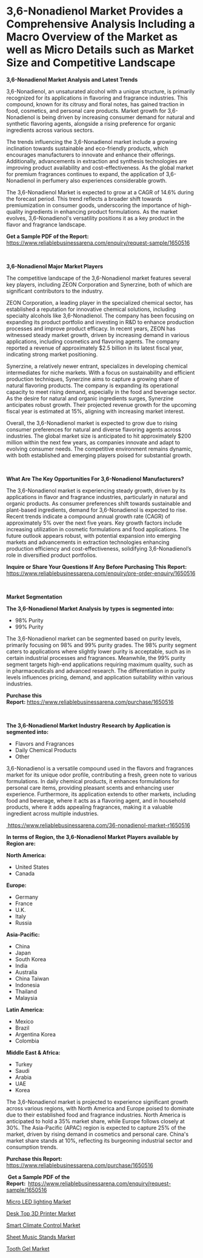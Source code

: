 <p><h1>3,6-Nonadienol Market Provides a Comprehensive Analysis Including a Macro Overview of the Market as well as Micro Details such as Market Size and Competitive Landscape</h1></p><p><strong>3,6-Nonadienol Market Analysis and Latest Trends</strong></p>
<p><p>3,6-Nonadienol, an unsaturated alcohol with a unique structure, is primarily recognized for its applications in flavoring and fragrance industries. This compound, known for its citrusy and floral notes, has gained traction in food, cosmetics, and personal care products. Market growth for 3,6-Nonadienol is being driven by increasing consumer demand for natural and synthetic flavoring agents, alongside a rising preference for organic ingredients across various sectors.</p><p>The trends influencing the 3,6-Nonadienol market include a growing inclination towards sustainable and eco-friendly products, which encourages manufacturers to innovate and enhance their offerings. Additionally, advancements in extraction and synthesis technologies are improving product availability and cost-effectiveness. As the global market for premium fragrances continues to expand, the application of 3,6-Nonadienol in perfumery also experiences considerable growth.</p><p>The 3,6-Nonadienol Market is expected to grow at a CAGR of 14.6% during the forecast period. This trend reflects a broader shift towards premiumization in consumer goods, underscoring the importance of high-quality ingredients in enhancing product formulations. As the market evolves, 3,6-Nonadienol's versatility positions it as a key product in the flavor and fragrance landscape.</p></p>
<p><strong>Get a Sample PDF of the Report:&nbsp;</strong> <a href="https://www.reliablebusinessarena.com/enquiry/request-sample/1650516?utm_campaign=1292&utm_medium=2&utm_source=Github&utm_content=ia&utm_term=26092024&utm_id=36-nonadienol">https://www.reliablebusinessarena.com/enquiry/request-sample/1650516</a></p>
<p>&nbsp;</p>
<p><strong>3,6-Nonadienol Major Market Players</strong></p>
<p><p>The competitive landscape of the 3,6-Nonadienol market features several key players, including ZEON Corporation and Synerzine, both of which are significant contributors to the industry. </p><p>ZEON Corporation, a leading player in the specialized chemical sector, has established a reputation for innovative chemical solutions, including specialty alcohols like 3,6-Nonadienol. The company has been focusing on expanding its product portfolio and investing in R&D to enhance production processes and improve product efficacy. In recent years, ZEON has witnessed steady market growth, driven by increasing demand in various applications, including cosmetics and flavoring agents. The company reported a revenue of approximately $2.5 billion in its latest fiscal year, indicating strong market positioning.</p><p>Synerzine, a relatively newer entrant, specializes in developing chemical intermediates for niche markets. With a focus on sustainability and efficient production techniques, Synerzine aims to capture a growing share of natural flavoring products. The company is expanding its operational capacity to meet rising demand, especially in the food and beverage sector. As the desire for natural and organic ingredients surges, Synerzine anticipates robust growth. Their projected revenue growth for the upcoming fiscal year is estimated at 15%, aligning with increasing market interest.</p><p>Overall, the 3,6-Nonadienol market is expected to grow due to rising consumer preferences for natural and diverse flavoring agents across industries. The global market size is anticipated to hit approximately $200 million within the next few years, as companies innovate and adapt to evolving consumer needs. The competitive environment remains dynamic, with both established and emerging players poised for substantial growth.</p></p>
<p>&nbsp;</p>
<p><strong>What Are The Key Opportunities For 3,6-Nonadienol Manufacturers?</strong></p>
<p><p>The 3,6-Nonadienol market is experiencing steady growth, driven by its applications in flavor and fragrance industries, particularly in natural and organic products. As consumer preferences shift towards sustainable and plant-based ingredients, demand for 3,6-Nonadienol is expected to rise. Recent trends indicate a compound annual growth rate (CAGR) of approximately 5% over the next five years. Key growth factors include increasing utilization in cosmetic formulations and food applications. The future outlook appears robust, with potential expansion into emerging markets and advancements in extraction technologies enhancing production efficiency and cost-effectiveness, solidifying 3,6-Nonadienol’s role in diversified product portfolios.</p></p>
<p><strong>Inquire or Share Your Questions If Any Before Purchasing This Report:</strong> <a href="https://www.reliablebusinessarena.com/enquiry/pre-order-enquiry/1650516?utm_campaign=1292&utm_medium=2&utm_source=Github&utm_content=ia&utm_term=26092024&utm_id=36-nonadienol">https://www.reliablebusinessarena.com/enquiry/pre-order-enquiry/1650516</a></p>
<p>&nbsp;</p>
<p><strong>Market Segmentation</strong></p>
<p><strong>The 3,6-Nonadienol Market Analysis by types is segmented into:</strong></p>
<p><ul><li>98% Purity</li><li>99% Purity</li></ul></p>
<p><p>The 3,6-Nonadienol market can be segmented based on purity levels, primarily focusing on 98% and 99% purity grades. The 98% purity segment caters to applications where slightly lower purity is acceptable, such as in certain industrial processes and fragrances. Meanwhile, the 99% purity segment targets high-end applications requiring maximum quality, such as in pharmaceuticals and advanced research. The differentiation in purity levels influences pricing, demand, and application suitability within various industries.</p></p>
<p><strong>Purchase this Report:&nbsp;</strong><a href="https://www.reliablebusinessarena.com/purchase/1650516?utm_campaign=1292&utm_medium=2&utm_source=Github&utm_content=ia&utm_term=26092024&utm_id=36-nonadienol">https://www.reliablebusinessarena.com/purchase/1650516</a></p>
<p>&nbsp;</p>
<p><strong>The 3,6-Nonadienol Market Industry Research by Application is segmented into:</strong></p>
<p><ul><li>Flavors and Fragrances</li><li>Daily Chemical Products</li><li>Other</li></ul></p>
<p><p>3,6-Nonadienol is a versatile compound used in the flavors and fragrances market for its unique odor profile, contributing a fresh, green note to various formulations. In daily chemical products, it enhances formulations for personal care items, providing pleasant scents and enhancing user experience. Furthermore, its application extends to other markets, including food and beverage, where it acts as a flavoring agent, and in household products, where it adds appealing fragrances, making it a valuable ingredient across multiple industries.</p></p>
<p><a href="https://www.reliablebusinessarena.com/36-nonadienol-market-r1650516?utm_campaign=1292&utm_medium=2&utm_source=Github&utm_content=ia&utm_term=26092024&utm_id=36-nonadienol">&nbsp;https://www.reliablebusinessarena.com/36-nonadienol-market-r1650516</a></p>
<p><strong>In terms of Region, the 3,6-Nonadienol Market Players available by Region are:</strong></p>
<p>
    <p> <strong> North America: </strong>
        <ul>
            <li>United States</li>
            <li>Canada</li>
        </ul>
        </p> 
    <p> <strong> Europe: </strong>
        <ul>
            <li>Germany</li>
            <li>France</li>
            <li>U.K.</li>
            <li>Italy</li>
            <li>Russia</li>
        </ul>
        </p> 
    <p> <strong> Asia-Pacific: </strong>
        <ul>
            <li>China</li>
            <li>Japan</li>
            <li>South Korea</li>
            <li>India</li>
            <li>Australia</li>
            <li>China Taiwan</li>
            <li>Indonesia</li>
            <li>Thailand</li>
            <li>Malaysia</li>
        </ul>
        </p> 
    <p> <strong> Latin America: </strong>
        <ul>
            <li>Mexico</li>
            <li>Brazil</li>
            <li>Argentina Korea</li>
            <li>Colombia</li>
        </ul>
        </p> 
    <p> <strong> Middle East & Africa: </strong>
        <ul>
            <li>Turkey</li>
            <li>Saudi</li>
            <li>Arabia</li>
            <li>UAE</li>
            <li>Korea</li>
        </ul>
    </p>
    </p>
<p><p>The 3,6-Nonadienol market is projected to experience significant growth across various regions, with North America and Europe poised to dominate due to their established food and fragrance industries. North America is anticipated to hold a 35% market share, while Europe follows closely at 30%. The Asia-Pacific (APAC) region is expected to capture 25% of the market, driven by rising demand in cosmetics and personal care. China's market share stands at 10%, reflecting its burgeoning industrial sector and consumption trends.</p></p>
<p><strong>Purchase this Report: </strong><a href="https://www.reliablebusinessarena.com/purchase/1650516?utm_campaign=1292&utm_medium=2&utm_source=Github&utm_content=ia&utm_term=26092024&utm_id=36-nonadienol">https://www.reliablebusinessarena.com/purchase/1650516</a></p>
<p>&nbsp;<strong>Get a Sample PDF of the Report:&nbsp;&nbsp;</strong><a href="https://www.reliablebusinessarena.com/enquiry/request-sample/1650516?utm_campaign=1292&utm_medium=2&utm_source=Github&utm_content=ia&utm_term=26092024&utm_id=36-nonadienol">https://www.reliablebusinessarena.com/enquiry/request-sample/1650516</a></p>
<p><strong></strong></p>
<p><p><a href="https://www.linkedin.com/pulse/micro-led-lighting-market-growth-segmentation-regional-lliyc?utm_campaign=1292&utm_medium=2&utm_source=Github&utm_content=ia&utm_term=26092024&utm_id=36-nonadienol">Micro LED lighting Market</a></p><p><a href="https://www.linkedin.com/pulse/global-desk-top-3d-printer-market-opportunities-forecast-vrbtc?utm_campaign=1292&utm_medium=2&utm_source=Github&utm_content=ia&utm_term=26092024&utm_id=36-nonadienol">Desk Top 3D Printer Market</a></p><p><a href="https://www.linkedin.com/pulse/driving-market-forces-smart-climate-control-trends-future-2ecmc?utm_campaign=1292&utm_medium=2&utm_source=Github&utm_content=ia&utm_term=26092024&utm_id=36-nonadienol">Smart Climate Control Market</a></p><p><a href="https://issuu.com/reportprime-2/docs/sheet-music-stands-market-size-2030_b2d0bc84d4d333?utm_campaign=1292&utm_medium=2&utm_source=Github&utm_content=ia&utm_term=26092024&utm_id=36-nonadienol">Sheet Music Stands Market</a></p><p><a href="https://issuu.com/reportprime-2/docs/tooth-gel-market-size-2030.pptx_97e5048c489aea?utm_campaign=1292&utm_medium=2&utm_source=Github&utm_content=ia&utm_term=26092024&utm_id=36-nonadienol">Tooth Gel Market</a></p></p>
